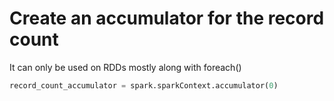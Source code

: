 # Create an accumulator for the record count
It can only be used on RDDs mostly along with foreach()
```python
record_count_accumulator = spark.sparkContext.accumulator(0)
```